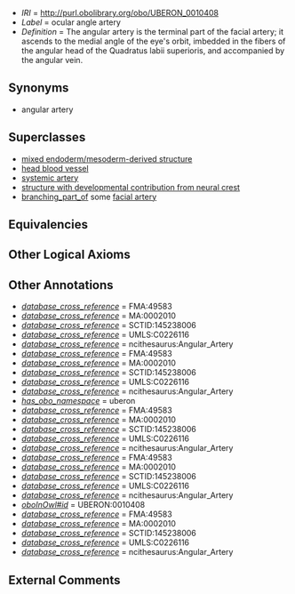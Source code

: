  * *IRI* = http://purl.obolibrary.org/obo/UBERON_0010408
 * *Label* = ocular angle artery
 * *Definition* = The angular artery is the terminal part of the facial artery; it ascends to the medial angle of the eye's orbit, imbedded in the fibers of the angular head of the Quadratus labii superioris, and accompanied by the angular vein.

## Synonyms

 * angular artery

## Superclasses

 * [mixed endoderm/mesoderm-derived structure](../../UBERON/77/UBERON_0000077.md)
 * [head blood vessel](../../UBERON/96/UBERON_0003496.md)
 * [systemic artery](../../UBERON/73/UBERON_0004573.md)
 * [structure with developmental contribution from neural crest](../../UBERON/14/UBERON_0010314.md)
 * [branching_part_of](../../RO/80/RO_0002380.md) some [facial artery](../../UBERON/12/UBERON_0001612.md)

## Equivalencies


## Other Logical Axioms


## Other Annotations

 * *[database_cross_reference](../../ef/oboInOwl#hasDbXref.md)* = FMA:49583
 * *[database_cross_reference](../../ef/oboInOwl#hasDbXref.md)* = MA:0002010
 * *[database_cross_reference](../../ef/oboInOwl#hasDbXref.md)* = SCTID:145238006
 * *[database_cross_reference](../../ef/oboInOwl#hasDbXref.md)* = UMLS:C0226116
 * *[database_cross_reference](../../ef/oboInOwl#hasDbXref.md)* = ncithesaurus:Angular_Artery
 * *[database_cross_reference](../../ef/oboInOwl#hasDbXref.md)* = FMA:49583
 * *[database_cross_reference](../../ef/oboInOwl#hasDbXref.md)* = MA:0002010
 * *[database_cross_reference](../../ef/oboInOwl#hasDbXref.md)* = SCTID:145238006
 * *[database_cross_reference](../../ef/oboInOwl#hasDbXref.md)* = UMLS:C0226116
 * *[database_cross_reference](../../ef/oboInOwl#hasDbXref.md)* = ncithesaurus:Angular_Artery
 * *[has_obo_namespace](../../ce/oboInOwl#hasOBONamespace.md)* = uberon
 * *[database_cross_reference](../../ef/oboInOwl#hasDbXref.md)* = FMA:49583
 * *[database_cross_reference](../../ef/oboInOwl#hasDbXref.md)* = MA:0002010
 * *[database_cross_reference](../../ef/oboInOwl#hasDbXref.md)* = SCTID:145238006
 * *[database_cross_reference](../../ef/oboInOwl#hasDbXref.md)* = UMLS:C0226116
 * *[database_cross_reference](../../ef/oboInOwl#hasDbXref.md)* = ncithesaurus:Angular_Artery
 * *[database_cross_reference](../../ef/oboInOwl#hasDbXref.md)* = FMA:49583
 * *[database_cross_reference](../../ef/oboInOwl#hasDbXref.md)* = MA:0002010
 * *[database_cross_reference](../../ef/oboInOwl#hasDbXref.md)* = SCTID:145238006
 * *[database_cross_reference](../../ef/oboInOwl#hasDbXref.md)* = UMLS:C0226116
 * *[database_cross_reference](../../ef/oboInOwl#hasDbXref.md)* = ncithesaurus:Angular_Artery
 * *[oboInOwl#id](../../id/oboInOwl#id.md)* = UBERON:0010408
 * *[database_cross_reference](../../ef/oboInOwl#hasDbXref.md)* = FMA:49583
 * *[database_cross_reference](../../ef/oboInOwl#hasDbXref.md)* = MA:0002010
 * *[database_cross_reference](../../ef/oboInOwl#hasDbXref.md)* = SCTID:145238006
 * *[database_cross_reference](../../ef/oboInOwl#hasDbXref.md)* = UMLS:C0226116
 * *[database_cross_reference](../../ef/oboInOwl#hasDbXref.md)* = ncithesaurus:Angular_Artery

## External Comments

